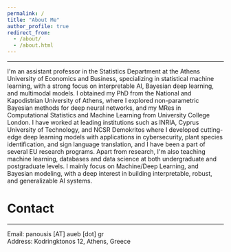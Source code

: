 ```yaml
---
permalink: /
title: "About Me"
author_profile: true
redirect_from: 
  - /about/
  - /about.html
---
```



---

I'm an assistant professor in the Statistics Department at the Athens University of Economics and Business, specializing in statistical machine learning, with a strong focus on interpretable AI, Bayesian deep learning, and multimodal models. I obtained my PhD from the National and Kapodistrian University of Athens, where I explored non-parametric Bayesian methods for deep neural networks, and my MRes in Computational Statistics and Machine Learning from University College London. I have worked at leading institutions such as INRIA, Cyprus University of Technology, and NCSR Demokritos where I developed cutting-edge deep learning models with applications in cybersecurity, plant species identification, and sign language translation, and I have been a part of several EU research programs. Apart from research, I'm also teaching machine learning, databases and data science at both undergraduate and postgraduate levels. I mainly focus on Machine/Deep Learning, and Bayesian modeling, with a deep interest in building interpretable, robust, and generalizable AI systems.

# Contact
---

Email: panousis [AT] aueb [dot] gr <br>
Address: Kodringktonos 12, Athens, Greece
